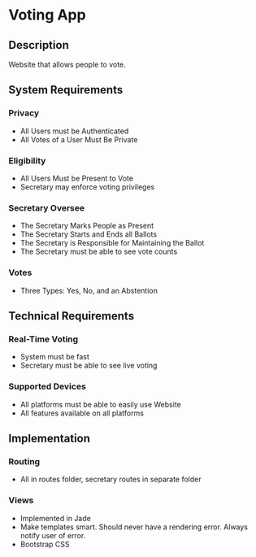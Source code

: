 # Voting App #

## Description ##

Website that allows people to vote.

## System Requirements ##

### Privacy ###

- All Users must be Authenticated
- All Votes of a User Must Be Private

### Eligibility ###

- All Users Must be Present to Vote
- Secretary may enforce voting privileges

### Secretary Oversee ###

- The Secretary Marks People as Present
- The Secretary Starts and Ends all Ballots
- The Secretary is Responsible for Maintaining the Ballot
- The Secretary must be able to see vote counts

### Votes ###

- Three Types: Yes, No, and an Abstention

## Technical Requirements ##

### Real-Time Voting ###

- System must be fast
- Secretary must be able to see live voting

### Supported Devices ###

- All platforms must be able to easily use Website
- All features available on all platforms

## Implementation ##

### Routing ###

- All in routes folder, secretary routes in separate folder

### Views ###

- Implemented in Jade
- Make templates smart. Should never have a rendering error. Always notify user of error.
- Bootstrap CSS 
